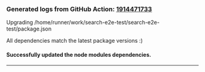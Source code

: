 ### Generated logs from GitHub Action: [1914471733](https://github.com/stolostron/search-e2e-test/actions/runs/1914471733)
Upgrading /home/runner/work/search-e2e-test/search-e2e-test/package.json

All dependencies match the latest package versions :)
#### Successfully updated the node modules dependencies.
---
